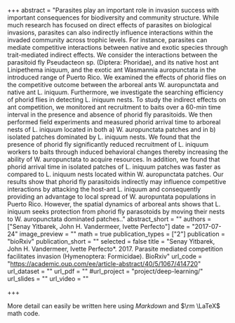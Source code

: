 +++
abstract = "Parasites play an important role in invasion success with important consequences for biodiversity and community structure. While much research has focused on direct effects of parasites on biological invasions, parasites can also indirectly influence interactions within the invaded community across trophic levels. For instance, parasites can mediate competitive interactions between native and exotic species through trait-mediated indirect effects. We consider the interactions between the parasitoid fly Pseudacteon sp. (Diptera: Phoridae), and its native host ant Linipethema iniquum, and the exotic ant Wasmannia auropunctata in the introduced range of Puerto Rico. We examined the effects of phorid flies on the competitive outcome between the arboreal ants W. auropunctata and native ant L. iniquum. Furthermore, we investigate the searching efficiency of phorid flies in detecting L. iniquum nests. To study the indirect effects on ant competition, we monitored ant recruitment to baits over a 60-min time interval in the presence and absence of phorid fly parasitoids. We then performed field experiments and measured phorid arrival time to arboreal nests of L. iniquum located in both a) W. auropunctata patches and in b) isolated patches dominated by L. iniquum nests. We found that the presence of phorid fly significantly reduced recruitment of L. iniquum workers to baits through induced behavioral changes thereby increasing the ability of W. auropunctata to acquire resources. In addition, we found that phorid arrival time in isolated patches of L. iniquum patches was faster as compared to L. iniquum nests located within W. auropunctata patches. Our results show that phorid fly parasitoids indirectly may influence competitive interactions by attacking the host-ant L. iniquum and consequently providing an advantage to local spread of W. auropuntata populations in Puerto Rico. However, the spatial dynamics of arboreal ants shows that L. iniquum seeks protection from phorid fly parasotoids by moving their nests to W. auropunctata dominated patches.."
abstract_short = ""
authors = ["Senay Yitbarek, John H. Vandermeer, Ivette Perfecto"]
date = "2017-07-24"
image_preview = ""
math = true
publication_types = ["2"]
publication = "bioRxiv"
publication_short = ""
selected = false
title = "Senay Yitbarek, John H. Vandermeer, Ivette Perfecto*. 2017. Parasite mediated competition facilitates invasion (Hymenoptera: Formicidae). BioRxiv"
url_code = "https://academic.oup.com/ee/article-abstract/40/5/1067/414720"
url_dataset = ""
url_pdf = ""
#url_project = "project/deep-learning/"
url_slides = ""
url_video = ""

+++

More detail can easily be written here using *Markdown* and $\rm \LaTeX$ math code.
